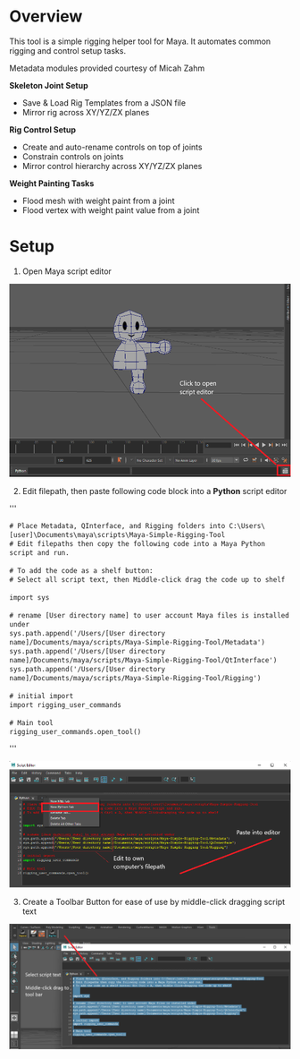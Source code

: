 
# Overview
This tool is a simple rigging helper tool for Maya. It automates common rigging and control setup tasks.

Metadata modules provided courtesy of Micah Zahm

**Skeleton Joint Setup**
  - Save & Load Rig Templates from a JSON file
  - Mirror rig across XY/YZ/ZX planes

**Rig Control Setup**
  - Create and auto-rename controls on top of joints
  - Constrain controls on joints
  - Mirror control hierarchy across XY/YZ/ZX planes

**Weight Painting Tasks**
  - Flood mesh with weight paint from a joint
  - Flood vertex with weight paint value from a joint

# Setup

1. Open Maya script editor

![img.png](img.png)

2. Edit filepath, then paste following code block into a **Python** script editor

'''    

    # Place Metadata, QInterface, and Rigging folders into C:\Users\[user]\Documents\maya\scripts\Maya-Simple-Rigging-Tool
    # Edit filepaths then copy the following code into a Maya Python script and run.
    
    # To add the code as a shelf button: 
    # Select all script text, then Middle-click drag the code up to shelf

    import sys

    # rename [User directory name] to user account Maya files is installed under
    sys.path.append('/Users/[User directory name]/Documents/maya/scripts/Maya-Simple-Rigging-Tool/Metadata')
    sys.path.append('/Users/[User directory name]/Documents/maya/scripts/Maya-Simple-Rigging-Tool/QtInterface')
    sys.path.append('/Users/[User directory name]/Documents/maya/scripts/Maya-Simple-Rigging-Tool/Rigging')
    
    # initial import
    import rigging_user_commands
    
    # Main tool
    rigging_user_commands.open_tool()

'''
    
![img_3.png](img_3.png)

3. Create a Toolbar Button for ease of use by middle-click dragging script text

![img_2.png](img_2.png)